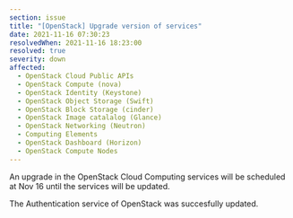 ```yaml
---
section: issue
title: "[OpenStack] Upgrade version of services"
date: 2021-11-16 07:30:23
resolvedWhen: 2021-11-16 18:23:00
resolved: true
severity: down
affected:
  - OpenStack Cloud Public APIs
  - OpenStack Compute (nova)
  - OpenStack Identity (Keystone)
  - OpenStack Object Storage (Swift)
  - OpenStack Block Storage (cinder)
  - OpenStack Image catalalog (Glance)
  - OpenStack Networking (Neutron)
  - Computing Elements
  - OpenStack Dashboard (Horizon)
  - OpenStack Compute Nodes
---
```

An upgrade in the OpenStack Cloud Computing services will be scheduled at Nov 16 until the services will be updated.

The Authentication service of OpenStack was succesfully updated.
